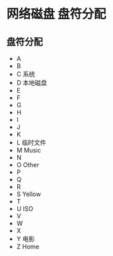 # 网络磁盘 盘符分配

## 盘符分配
- A
- B
- C 系统
- D 本地磁盘
- E
- F
- G
- H
- I
- J
- K
- L 临时文件
- M Music
- N
- O Other
- P 
- Q
- R
- S Yellow
- T
- U ISO
- V
- W
- X 
- Y 电影
- Z Home
